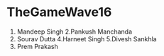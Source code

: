 # TheGameWave16
1. Mandeep Singh
2.Pankush Manchanda
3. Sourav Dutta
4.Harneet Singh
5.Divesh Sankhla
6. Prem Prakash
